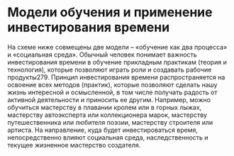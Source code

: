 # Модели обучения и применение инвестирования времени

На схеме ниже совмещены две модели – «обучение как два процесса» и «социальная среда». Обычный человек понимает важность инвестирования времени в обучение прикладным практикам (теория и технология), которые позволяют играть роли и создавать рабочие продукты279. Принцип инвестирования времени распространяется на освоение всех методов (практик), которые позволяют сделать нашу жизнь интересной и осмысленной, в том числе получать радость от активной деятельности и приносить ее другим. Например, можно обучиться мастерству в плавании кролем или в горных лыжах, мастерству автоэксперта или коллекционера марок, мастерству путешественника или любителя поэзии, мастерству строителя или артиста. На направление, куда будет инвестироваться время, непосредственно влияют социальная среда, наследственность и текущее жизненное мастерство создателя.

